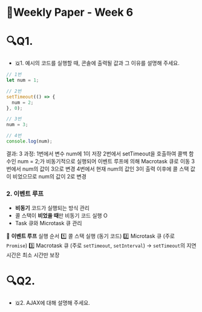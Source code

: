 # 📖Weekly Paper - Week 6

# 🔍Q1.
- 🇶1. 예시의 코드를 실행할 때, 콘솔에 출력될 값과 그 이유를 설명해 주세요.
```js
// 1번
let num = 1;

// 2번
setTimeout(() => {
  num = 2;
}, 0);

// 3번
num = 3;

// 4번
console.log(num);
```
결과: 3
과정: 
1번에서 변수 num에 1이 저장
2번에서 setTimeout을 호출하여 콜백 함수인 num = 2;가 비동기적으로 실행되어 이벤트 루프에 의해 Macrotask 큐로 이동
3번에서 num의 값이 3으로 변경
4번에서 현재 num의 값인 3이 출력
이후에 콜 스택 값이 비었으므로 num의 값이 2로 변경

### 2. 이벤트 루프
- **비동기** 코드가 실행되는 방식 관리
- 콜 스택이 **비었을 때**만 비동기 코드 실행 O
- Task 큐와 Microtask 큐 관리

📌 **이벤트 루프** 실행 순서
1️⃣ 콜 스택 실행 (동기 코드) 
2️⃣ Microtask 큐 (주로 `Promise`)
3️⃣ Macrotask 큐 (주로 `setTimeout`, `setInterval`)
→ `setTimeout`의 지연 시간은 최소 시간만 보장

# 🔍Q2.
- 🇶2. AJAX에 대해 설명해 주세요.
